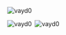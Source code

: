 <p align="left"> <img src="https://komarev.com/ghpvc/?username=vayd0&label=Profile%20views&color=0e75b6&style=flat" alt="vayd0" /> </p>


<div>
  <p>&nbsp;<img align="left" src="https://github-readme-stats.vercel.app/api?username=vayd0&show_icons=true&locale=en" alt="vayd0" /><img src="https://github-readme-streak-stats.herokuapp.com/?user=vayd0&" alt="vayd0" /></p>
</div>



